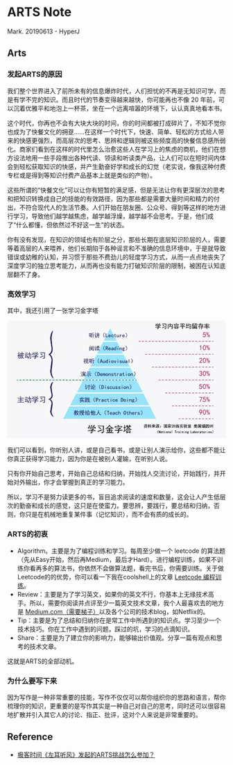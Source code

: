 # ARTS Note

Mark. 20190613 - HyperJ

## Arts

### 发起ARTS的原因

我们整个世界进入了前所未有的信息爆炸时代，人们担忧的不再是无知识可学，而是有学不完的知识。而且时代的节奏变得越来越快，你可能再也不像 20 年前，可以沉着优雅平和地泡上一杯茶，坐在一个远离喧嚣的环境下，认认真真地看本书。

这个时代，你再也不会有大块大块的时间，你的时间都被打成碎片了，不知不觉你也成为了快餐文化的拥趸……在这样一个时代下，快速、简单、轻松的方式给人带来的快感更强烈，而高层次的思考、思辨和逻辑则被这些频度高的快餐信息感所弱化。商家们看到在这样的时代里怎么治愈这些人在学习上的焦虑的商机，他们在想方设法地用一些手段推出各种代读、领读和听读类产品，让人们可以在短时间内体会到轻松获取知识的快感，并产生勤奋好学和成长的幻觉（老实说，像我这种付费专栏或是得到等知识付费产品基本上就是类似的产物）。

这些所谓的“快餐文化”可以让你有短暂的满足感，但是无法让你有更深层次的思考和把知识转换成自己的技能的有效路径，因为那些都是需要大量时间和精力的付出，不符合现代人的生活节奏。人们开始在朋友圈、公众号、得到等这样的地方进行学习，导致他们越学越焦虑，越学越浮燥，越学越不会思考。于是，他们成了“什么都懂，但依然过不好这一生”的状态。

你有没有发现，在知识的领域也有阶层之分，那些长期在底层知识阶层的人，需要等着高层的人来喂养，他们长期陷于各种谣言和不准确的信息环境中，于是就导致错误或幼稚的认知，并习惯于那些不费劲儿的轻度学习方式，从而一点点地丧失了深度学习的独立思考能力，从而再也没有能力打破知识阶层的限制，被困在认知底层翻不了身。

### 高效学习

其中，我还引用了一张学习金字塔

![学习金字塔](docs/asset/image/学习金字塔.jpeg)

我们可以看到，你听别人讲，或是自己看书，或是让别人演示给你，这些都不能让你真正获得学习能力，因为你是在被别人灌输，在听别人说。

只有你开始自己思考，开始自己总结和归纳，开始找人交流讨论，开始践行，并开始对外输出，你才会掌握到真正的学习能力。

所以，学习不是努力读更多的书，盲目追求阅读的速度和数量，这会让人产生低层次的勤奋和成长的感觉，这只是在使蛮力。要思辨，要践行，要总结和归纳，否则，你只是在机械地重复某件事（记忆知识），而不会有质的成长的。

### ARTS的初衷

- Algorithm。主要是为了编程训练和学习。每周至少做一个 leetcode 的算法题（先从Easy开始，然后再Medium，最后才Hard）。进行编程训练，如果不训练你看再多的算法书，你依然不会做算法题，看完书后，你需要训练。关于做Leetcode的的优势，你可以看一下我在coolshell上的文章 [Leetcode 编程训练](https://coolshell.cn/articles/12052.html)。
- Review：主要是为了学习英文，如果你的英文不行，你基本上无缘技术高手。所以，需要你阅读并点评至少一篇英文技术文章，我个人最喜欢去的地方是 [Medium.com（需要梯子）](https://medium.com/)以及各个公司的技术blog，如Netflix的。
- Tip：主要是为了总结和归纳你在是常工作中所遇到的知识点。学习至少一个技术技巧。你在工作中遇到的问题，踩过的坑，学习的点滴知识。
- Share：主要是为了建立你的影响力，能够输出价值观。分享一篇有观点和思考的技术文章。

这就是ARTS的全部动机。

### 为什么要写下来

因为写作是一种非常重要的技能，写作不仅仅可以帮你组织你的思路和语言，帮你梳理你的知识，更重要的是写作其实是一种自己对自己的思考，同时还可以很容易地扩散并引入其它人的讨论、指正、批评，这对个人来说是非常重要的。

## Reference 

- [极客时间《左耳听风》发起的ARTS挑战怎么参加？](https://www.zhihu.com/question/301150832/answer/529809529)